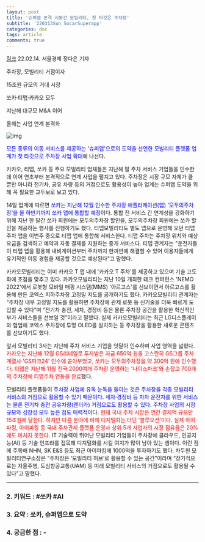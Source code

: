 ```yaml
---
layout: post
title: '슈퍼앱 본격 시동건 모빌리티, 첫 타깃은 주차장'
subtitle: '220313Sun SocarSuperapp'
categories: doc
tags: article
comments: true
---
```


[링크](https://www.sedaily.com/NewsView/26250FP847)
22.02.14. 서울경제 정다은 기자 



주차장, 모빌리티 거점이자

15조원 규모의 거대 시장

쏘카·티맵·카카오 모두

지난해 대규모 M&A 이어

올해는 사업 연계 본격화

![img](https://newsimg.sedaily.com/2022/02/14/26250FP847_1.jpg)



<span style="color:blue">모든 종류의 이동 서비스를 제공하는 '슈퍼앱'으로의 도약을 선언한 모빌리티 플랫폼 업계가 첫 타깃으로 주차장 사업 확대</span>에 나선다.

카카오, 티맵, 쏘카 등 주요 모빌리티 업체들은 지난해 말 주차 서비스 기업들을 인수한 데 이어 연초부터 본격적으로 연계 사업을 펼치고 있다. 주차장은 시장 규모 자체가 클 뿐만 아니라 전기차, 공유 차량 등의 거점으로도 활용성이 높아 업계는 슈퍼앱 도약을 위해 꼭 필요한 교두보로 보고 있다.

14일 업계에 따르면 <span style="color:blue">쏘카는 지난해 12월 인수한 주차장 애플리케이션(앱) '모두의주차장'을 올 하반기까지 쏘카 앱에 통합할 예정</span>이다. 통합 전 서비스 간 연계성을 강화하기 위해 지난 한 달간 쏘카 회원에는 모두의주차장 할인을, 모두의주차장 회원에는 쏘카 할인을 제공하는 행사를 진행하기도 했다. 티맵모빌리티도 별도 앱으로 운영해 오던 티맵 주차 앱을 이번주 중으로 티맵 앱에 통합해 서비스한다. 티맵 주차는 주차장 위치와 예상 요금을 검색하고 예약과 자동 결제를 지원하는 중개 서비스다. 티맵 관계자는 "운전자들이 티맵 앱을 활용해 내비게이션부터 주차까지 한꺼번에 해결할 수 있어 이용자들에게 유기적인 이동 경험을 제공할 것으로 예상된다"고 말했다.

카카오모빌리티는 이미 카카오 T 앱 내에 '카카오 T 주차'를 제공하고 있으며 기술 고도화에 초점을 맞추고 있다. 카카오모빌리티는 지난 10일 개최한 테크 컨퍼런스 'NEMO 2022'에서 로봇형 모바일 매핑 시스템(MMS) '아르고스'를 선보이면서 아르고스를 활용해 만든 코엑스 지하주차장 고정밀 지도를 공개하기도 했다. 카카오모빌리티 관계자는 “주차장 내부 고정밀 지도를 활용하면 주차장에 관제 로봇 등 신기술을 더욱 빠르게 도입할 수 있다”며 “전기차 충전, 세차, 경정비 등은 물론 주차장 공간을 활용한 혁신적인 부가 서비스들을 선보일 것”이라고 말했다. 실제 카카오모빌리티는 최근 LG디스플레이와 협업해 코엑스 주차장에 투명 OLED를 설치하는 등 주차장을 활용한 새로운 콘텐츠를 선보이기도 했다.

앞서 모빌리티 3사는 지난해 주차 서비스 기업을 잇달아 인수하며 사업 영역을 넓혔다. <span style="color:red">카카오는 지난해 12월 GS리테일로 투자받은 자금 650억 원을 고스란히 GS그룹 주차 계열사 'GS파크24' 인수에 쏟아부었고, 쏘카는 모두의주차장을 약 300억 원에 인수했다. 티맵은 지난해 11월 전국 2000여개 주차장 운영하는 '나이스파크'와 손잡고 700개의 주차장에 티맵주차 연동을 완료</span>했다.

모빌리티 플랫폼들이 <span style="color:blue">주차장 사업에 유독 눈독을 들이는 것은 주차장을 각종 모빌리티 서비스의 거점으로 활용할 수 있기 때문이다. 세차·경정비 등 자차 운전자를 위한 서비스는 물론 전기차 충전·공유차량(렌터카) 거점으로도 활용할 수 있다. 주차장 사업의 시장규모와 성장성 모두 높은 점도 매력적</span>이다. <span style="color:red">현재 국내 주차 시장은 연간 결제액 규모만 15조원에 달한다. 하지만 다른 분야에 비해 디지털화는 더딘 '블루오션'이다. 실제 하이파킹, 아이파킹 등 국내 주차관제 플랫폼 운영사 상위 5개 사업자의 시장 점유율은 20%에도 미치지 못한다.</span> IT 기술력이 뛰어난 모빌리티 기업들이 주차장에 클라우드, 인공지능(AI) 등 기술 인프라를 접목해 디지털화를 시킬 여지가 많이 남아 있는 셈이다. 이런 점에 주목해 NHN, SK E&S 등도 최근 아이파킹에 1000억을 투자하기도 했다. 차두원 모빌리티연구소장은 “주차장은 ‘모빌리티 허브’로 활용할 수 있는 공간”이라며 “장기적으로는 자율주행, 도심항공교통(UAM) 등 미래 모빌리티 서비스의 거점으로도 활용될 수 있다”고 말했다.

* * *

### 2. 키워드 : \#쏘카 \#AI
### 3. 요약 : 쏘카, 슈퍼앱으로 도약
### 4. 궁금한 점 : -